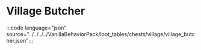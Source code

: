 # Village Butcher

:::code language="json" source="../../../../VanillaBehaviorPack/loot_tables/chests/village/village_butcher.json":::